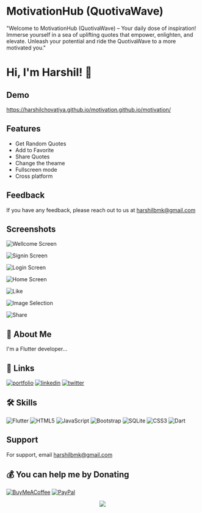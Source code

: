 
# MotivationHub (QuotivaWave)

"Welcome to MotivationHub (QuotivaWave) – Your daily dose of inspiration! Immerse yourself in a sea of uplifting quotes that empower, enlighten, and elevate. Unleash your potential and ride the QuotivaWave to a more motivated you."


# Hi, I'm Harshil! 👋


## Demo

https://harshilchovatiya.github.io/motivation.github.io/motivation/


## Features

- Get Random Quotes
- Add to Favorite
- Share Quotes 
- Change the theame
- Fullscreen mode
- Cross platform


## Feedback

If you have any feedback, please reach out to us at harshilbmk@gmail.com


## Screenshots

![Wellcome Screen](https://github.com/harshilchovatiya/motivation.github.io/assets/131672641/d72c83e2-7fa9-47ed-8087-e3210257478a)

![Signin Screen](https://github.com/harshilchovatiya/motivation.github.io/assets/131672641/c75f5487-a056-4b4e-98f3-18b6acbb3712)

![Login Screen](https://github.com/harshilchovatiya/motivation.github.io/assets/131672641/f4babb34-504d-42ec-bb59-aa5b93a53aad)

![Home Screen](https://github.com/harshilchovatiya/motivation.github.io/assets/131672641/3c3d5ae0-3e6a-456b-bdb3-8d15b475e6c5)

![Like](https://github.com/harshilchovatiya/motivation.github.io/assets/131672641/62a20d72-bfcb-42e0-bdab-5b11875825a1)

![Image Selection](https://github.com/harshilchovatiya/motivation.github.io/assets/131672641/afd07b3b-868a-41d1-aa0c-0e1b69195add)

![Share](https://github.com/harshilchovatiya/motivation.github.io/assets/131672641/f2bd3ca1-5b92-4bfe-abff-33b397d03cfb)

## 🚀 About Me
I'm a Flutter developer...


## 🔗 Links
[![portfolio](https://img.shields.io/badge/my_portfolio-000?style=for-the-badge&logo=ko-fi&logoColor=white)](https://harshilchovatiya.github.io/harshil/)
[![linkedin](https://img.shields.io/badge/linkedin-0A66C2?style=for-the-badge&logo=linkedin&logoColor=white)](https://www.linkedin.com/harshilbmk)
[![twitter](https://img.shields.io/badge/twitter-1DA1F2?style=for-the-badge&logo=twitter&logoColor=white)](https://twitter.com/harshilbmk)


## 🛠 Skills

![Flutter](https://img.shields.io/badge/Flutter-%2302569B.svg?style=flat&logo=Flutter&logoColor=white) 
![HTML5](https://img.shields.io/badge/html5-%23E34F26.svg?style=flat&logo=html5&logoColor=white) ![JavaScript](https://img.shields.io/badge/javascript-%23323330.svg?style=flat&logo=javascript&logoColor=%23F7DF1E) ![Bootstrap](https://img.shields.io/badge/bootstrap-%23563D7C.svg?style=flat&logo=bootstrap&logoColor=white) ![SQLite](https://img.shields.io/badge/sqlite-%2307405e.svg?style=flat&logo=sqlite&logoColor=white) ![CSS3](https://img.shields.io/badge/css3-%231572B6.svg?style=flat&logo=css3&logoColor=white) ![Dart](https://img.shields.io/badge/dart-%230175C2.svg?style=flat&logo=dart&logoColor=white)


## Support

For support, email harshilbmk@gmail.com 


  ## 💰 You can help me by Donating
  [![BuyMeACoffee](https://img.shields.io/badge/Buy%20Me%20a%20Coffee-ffdd00?style=for-the-badge&logo=buy-me-a-coffee&logoColor=black)](https://buymeacoffee.com/harshilbmk) [![PayPal](https://img.shields.io/badge/PayPal-00457C?style=for-the-badge&logo=paypal&logoColor=white)](https://paypal.me/harshilbmk) 
 
<div align="center">
<img src="https://komarev.com/ghpvc/?username=harshilchovatiya&&style=flat-square" align="center" />
</div>  
